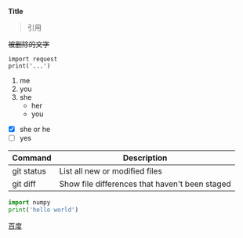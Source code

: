 **Title**

>引用

~~被删除的文字~~
```
import request
print('...')
```

1. me
2. you
3. she
	- her
	- you
- [x] she or he
- [ ] yes

| Command | Description | 
| --- | --- | 
| git status | List all new or modified files | 
| git diff | Show file differences that haven't been staged |

```python
import numpy
print('hello world')
```
[百度](https://www.baidu.com)
